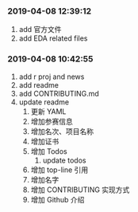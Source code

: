 ### 2019-04-08 12:39:12

1. add 官方文件
1. add EDA related files

### 2019-04-08 10:42:55

1. add r proj and news
1. add readme
1. add CONTRIBUTING.md
1. update readme
    1. 更新 YAML
    1. 增加参赛信息
    1. 增加名次、项目名称
    1. 增加证书
    1. 增加 Todos
        1. update todos
    1. 增加 top-line 引用
    1. 增加名字
    1. 增加 CONTRIBUTING 实现方式
    1. 增加 Github 介绍
